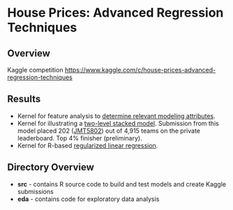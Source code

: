 House Prices: Advanced Regression Techniques
==================================================

## Overview
Kaggle competition https://www.kaggle.com/c/house-prices-advanced-regression-techniques


## Results
* Kernel for feature analysis to [determine relevant modeling attributes](https://www.kaggle.com/jimthompson/house-prices-advanced-regression-techniques/boruta-feature-importance-analysis).
* Kernel for illustrating a [two-level stacked model](https://www.kaggle.com/jimthompson/house-prices-advanced-regression-techniques/ensemble-model-stacked-model-example).  Submission from this model placed 202 ([JMT5802](https://www.kaggle.com/jimthompson)) out of 4,915 teams on the private leaderboard.  Top 4% finisher (preliminary).
* Kernel for R-based [regularized linear regression](https://www.kaggle.com/jimthompson/house-prices-advanced-regression-techniques/regularized-linear-models-in-r).


## Directory Overview
* **src** - contains R source code to build and test models and create Kaggle submissions
* **eda** - contains code for exploratory data analysis


